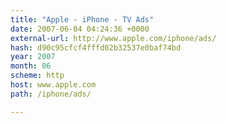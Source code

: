 ```yaml
---
title: "Apple - iPhone - TV Ads"
date: 2007-06-04 04:24:36 +0000
external-url: http://www.apple.com/iphone/ads/
hash: d90c95cfcf4fffd02b32537e0baf74bd
year: 2007
month: 06
scheme: http
host: www.apple.com
path: /iphone/ads/

---
```



